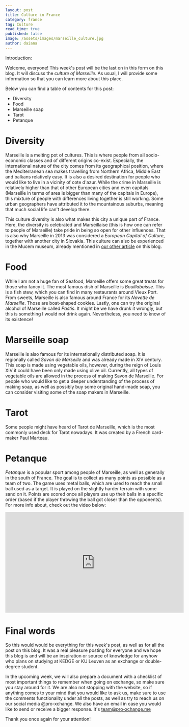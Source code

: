 ```yaml
---
layout: post
title: Culture in France
category: france
tag: Culture
read_time: true
published: false
image: /assets/images/marseille_culture.jpg
author: daiana
---
```

Introduction:

Welcome, everyone! This week's post will be the last on in this form on this blog. It will discuss the *culture of Marseille*. As usual, I will provide some information so that you can learn more about this place.

Below you can find a table of contents for this post:

- Diversity
- Food
- Marseille soap
- Tarot
- Petanque

# Diversity
Marseille is a melting pot of cultures. This is where people from all socio-economic classes and of different origins co-exist. Especially, the international nature of the city comes from its geographical position, where the Mediterranean sea makes travelling from Northern Africa, Middle East and balkans relatively easy. It is also a desired destination for people who would like to live in a vicinity of cote d'azur. While the crime in Marseille is relatively higher than that of other European cities and even capitals (Marseille in terms of area is bigger than many of the capitals in Europe), this mixture of people with differences living together is still working. Some urban geographers have attributed it to the mountainous suburbs, meaning that much social life can't develop there.

This culture diversity is also what makes this city a unique part of France. Here, the diversity is celebrated and Marseillaise (this is how one can refer to people of Marseille) take pride in being so open for other influences. That is also why Marseille in 2013 was considered a _European Capital of Culture_, together with another city in Slovakia. This culture can also be experienced in the Mucem museum, already mentioned in [our other article](https://pro-xchange.me/france/2021/06/06/france-tourism.html) on this blog.

# Food
While I am not a huge fan of Seafood, Marseille offers some great treats for those who fancy it. The most famous dish of Marseille is _Bouillabaisse_. This is a fish stew, which you can find in many restaurants around Vieux Port. From sweets, Marseille is also famous around France for its _Navette de Marseille_. Those are boat-shaped cookies. Lastly, one can try the original alcohol of Marseille called _Pastis_. It might be we have drunk it wrongly, but this is something I would not drink again. Nevertheless, you need to know of its existence!

# Marseille soap
Marseille is also famous for its internationally distributed soap. It is regionally called _Savon de Marseille_ and was already made in XIV century. This soap is made using vegetable oils, however, during the reign of Louis XIV it could have been only made using olive oil. Currently, all types of vegetable oils are allowed in the process of making Savon de Marseille. For people who would like to get a deeper understanding of the process of making soap, as well as possibly buy some original hand-made soap, you can consider visiting some of the soap makers in Marseille.

# Tarot
Some people might have heard of Tarot de Marseille, which is the most commonly used deck for Tarot nowadays. It was created by a French card-maker Paul Marteau.

# Petanque
_Petanque_ is a popular sport among people of Marseille, as well as generally in the south of France. The goal is to collect as many points as possible as a team of two. The game uses metal balls, which are used to reach the small ball used as a target. It is played on the slightly harder terrain with some sand on it. Points are scored once all players use up their balls in a specific order (based if the player throwing the ball got closer than the opponents). For more info about, check out the video below:

<div class="embed-responsive embed-responsive-16by9">
  <iframe width="560" height="315" src="https://www.youtube.com/embed/eXc6b3R6T08" title="YouTube video player" frameborder="0" allow="accelerometer; autoplay; clipboard-write; encrypted-media; gyroscope; picture-in-picture" allowfullscreen></iframe>
</div>

# Final words
So this would would be everything for this week's post, as well as for all the post on this blog. It was a real pleasure posting for everyone and we hope this blog is and will be an inspiration or source of knowledge for anyhow who plans on studying at KEDGE or KU Leuven as an exchange or double-degree student.

In the upcoming week, we will also prepare a document with a checklist of most important things to remember when going on exchange, so make sure you stay around for it. We are also not stopping with the website, so if anything comes to your mind that you would like to ask us, make sure to use the comments functionality under all the posts, as well as try to reach us on our social media @pro-xchange. We also have an email in case you would like to send or receive a bigger response. It's team@pro-xchange.me

Thank you once again for your attention!

